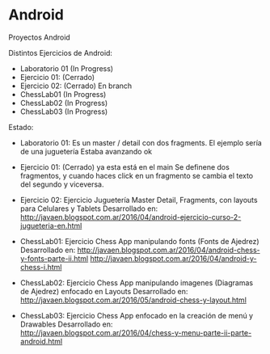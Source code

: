 # Android
Proyectos Android

Distintos Ejercicios de Android:

- Laboratorio 01 (In Progress)
- Ejercicio 01: (Cerrado)
- Ejercicio 02: (Cerrado) En branch
- ChessLab01 (In Progress)
- ChessLab02 (In Progress)
- ChessLab03 (In Progress)


Estado:

- Laboratorio 01:
                Es un master / detail con dos fragments. 
                El ejemplo sería de una juguetería
                Estaba avanzando ok

- Ejercicio 01: (Cerrado) ya esta está en el main
                Se definene dos fragmentos, y cuando haces click en un fragmento se cambia el texto del segundo y viceversa.
                
- Ejercicio 02: Ejercicio Juguetería Master Detail, Fragments, con layouts para Celulares y Tablets
                Desarrollado en:
                http://javaen.blogspot.com.ar/2016/04/android-ejercicio-curso-2-jugueteria-en.html

- ChessLab01:   Ejercicio Chess App manipulando fonts (Fonts de Ajedrez) 
                Desarrollado en:
                http://javaen.blogspot.com.ar/2016/04/android-chess-y-fonts-parte-ii.html
                http://javaen.blogspot.com.ar/2016/04/android-y-chess-i.html

- ChessLab02:   Ejercicio Chess App manipulando imagenes (Diagramas de Ajedrez) enfocado en Layouts
                Desarrollado en:
                http://javaen.blogspot.com.ar/2016/05/android-chess-y-layout.html

- ChessLab03:   Ejercicio Chess App enfocado en la creación de menú y Drawables
                Desarrollado en:
                http://javaen.blogspot.com.ar/2016/04/chess-y-menu-parte-ii-parte-android.html






